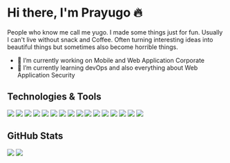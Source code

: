 # Hi there, I'm Prayugo 🔥

People who know me call me yugo. I made some things just for fun. Usually I can't live without snack and Coffee. Often turning interesting ideas into beautiful things but sometimes also become horrible things.

- 🔭 I’m currently working on Mobile and Web Application Corporate
- 🌱 I’m currently learning devOps and also everything about Web Application Security

## Technologies & Tools
![](https://img.shields.io/badge/OS-Linux-informational?style=flat&logo=linux&logoColor=white&color=2bbc8a)
![](https://img.shields.io/badge/OS-Mac-informational?style=flat&logo=apple&logoColor=white&color=2bbc8a)
![](https://img.shields.io/badge/Tools-Apache-informational?style=flat&logo=apache&logoColor=white&color=2bbc8a)
![](https://img.shields.io/badge/Tools-Nginx-informational?style=flat&logo=nginx&logoColor=white&color=2bbc8a)
![](https://img.shields.io/badge/Code-PHP-informational?style=flat&logo=php&logoColor=white&color=2bbc8a)
![](https://img.shields.io/badge/Code-Java-informational?style=flat&logo=java&logoColor=white&color=2bbc8a)
![](https://img.shields.io/badge/Code-Golang-informational?style=flat&logo=golang&logoColor=white&color=2bbc8a)
![](https://img.shields.io/badge/Code-Nodejs-informational?style=flat&logo=nodejs&logoColor=white&color=2bbc8a)
![](https://img.shields.io/badge/Code-Python-informational?style=flat&logo=python&logoColor=white&color=2bbc8a)
![](https://img.shields.io/badge/Code-Express-informational?style=flat&logo=express&logoColor=white&color=2bbc8a)
![](https://img.shields.io/badge/Code-Laravel-informational?style=flat&logo=laravel&logoColor=white&color=2bbc8a)
![](https://img.shields.io/badge/Code-Codeigniter-informational?style=flat&logo=codeigniter&logoColor=white&color=2bbc8a)
![](https://img.shields.io/badge/Code-Flutter-informational?style=flat&logo=flutter&logoColor=white&color=2bbc8a)
![](https://img.shields.io/badge/Tools-PostgreSQL-informational?style=flat&logo=postgresql&logoColor=white&color=2bbc8a)
![](https://img.shields.io/badge/Tools-MySQL-informational?style=flat&logo=mysql&logoColor=white&color=2bbc8a)
![](https://img.shields.io/badge/Tools-MongoDb-informational?style=flat&logo=mongodb&logoColor=white&color=2bbc8a)



## GitHub Stats
<p>
  <img src="https://github-readme-stats.vercel.app/api/top-langs/?username=Prayugo24&hide_border=true&hide=html,css&theme=dark" />
  <img src="https://github-readme-stats.vercel.app/api?username=Prayugo24&line_height=27&count_private=true&hide_border=true&show_icons=true&theme=dark">
</p>
